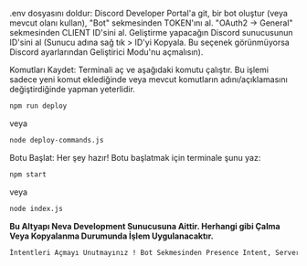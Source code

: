 .env dosyasını doldur: Discord Developer Portal'a git, bir bot oluştur (veya mevcut olanı kullan), "Bot" sekmesinden TOKEN'ını al. "OAuth2 -> General" sekmesinden CLIENT ID'sini al. Geliştirme yapacağın Discord sunucusunun ID'sini al (Sunucu adına sağ tık > ID'yi Kopyala. Bu seçenek görünmüyorsa Discord ayarlarından Geliştirici Modu'nu açmalısın).

Komutları Kaydet: Terminali aç ve aşağıdaki komutu çalıştır. Bu işlemi sadece yeni komut eklediğinde veya mevcut komutların adını/açıklamasını değiştirdiğinde yapman yeterlidir.

```bash
npm run deploy
```

veya

```bash
node deploy-commands.js
```

Botu Başlat: Her şey hazır! Botu başlatmak için terminale şunu yaz:

```bash
npm start
```

veya

```bash
node index.js
```

**Bu Altyapı Neva Development Sunucusuna Aittir. Herhangi gibi Çalma Veya Kopyalanma Durumunda İşlem Uygulanacaktır.**

```bash
İntentleri Açmayı Unutmayınız ! Bot Sekmesinden Presence Intent, Server Members Intent, Message Content Intent Açınız.
```
